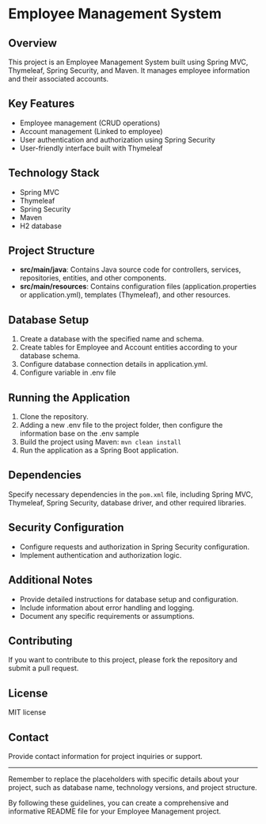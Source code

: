 # Employee Management System

## Overview
This project is an Employee Management System built using Spring MVC, Thymeleaf, Spring Security, and Maven. It manages employee information and their associated accounts.

## Key Features
- Employee management (CRUD operations)
- Account management (Linked to employee)
- User authentication and authorization using Spring Security
- User-friendly interface built with Thymeleaf

## Technology Stack
- Spring MVC
- Thymeleaf
- Spring Security
- Maven
- H2 database

## Project Structure
- **src/main/java**: Contains Java source code for controllers, services, repositories, entities, and other components.
- **src/main/resources**: Contains configuration files (application.properties or application.yml), templates (Thymeleaf), and other resources.

## Database Setup
1. Create a database with the specified name and schema.
2. Create tables for Employee and Account entities according to your database schema.
3. Configure database connection details in application.yml.
4. Configure variable in .env file

## Running the Application
1. Clone the repository.
2. Adding a new .env file to the project folder, then configure the information base on the .env sample
3. Build the project using Maven: `mvn clean install`
4. Run the application as a Spring Boot application.

## Dependencies
Specify necessary dependencies in the `pom.xml` file, including Spring MVC, Thymeleaf, Spring Security, database driver, and other required libraries.

## Security Configuration
- Configure requests and authorization in Spring Security configuration.
- Implement authentication and authorization logic.

## Additional Notes
- Provide detailed instructions for database setup and configuration.
- Include information about error handling and logging.
- Document any specific requirements or assumptions.

## Contributing
If you want to contribute to this project, please fork the repository and submit a pull request.

## License
MIT license

## Contact
Provide contact information for project inquiries or support.

---

Remember to replace the placeholders with specific details about your project, such as database name, technology versions, and project structure.

By following these guidelines, you can create a comprehensive and informative README file for your Employee Management project.
